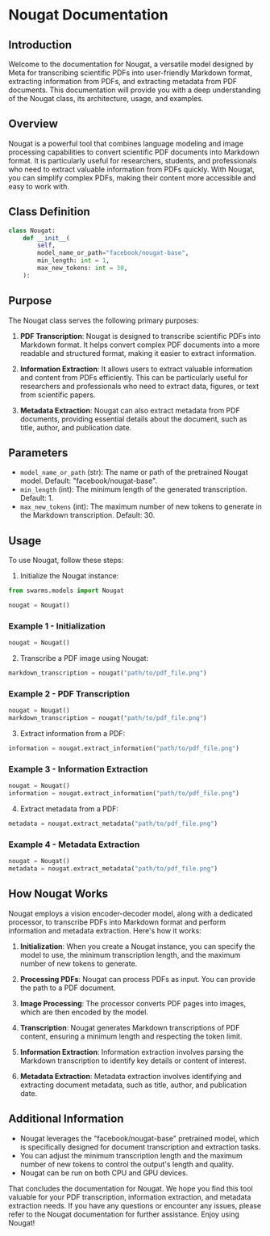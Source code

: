 # Nougat Documentation

## Introduction

Welcome to the documentation for Nougat, a versatile model designed by Meta for transcribing scientific PDFs into user-friendly Markdown format, extracting information from PDFs, and extracting metadata from PDF documents. This documentation will provide you with a deep understanding of the Nougat class, its architecture, usage, and examples.

## Overview

Nougat is a powerful tool that combines language modeling and image processing capabilities to convert scientific PDF documents into Markdown format. It is particularly useful for researchers, students, and professionals who need to extract valuable information from PDFs quickly. With Nougat, you can simplify complex PDFs, making their content more accessible and easy to work with.

## Class Definition

```python
class Nougat:
    def __init__(
        self,
        model_name_or_path="facebook/nougat-base",
        min_length: int = 1,
        max_new_tokens: int = 30,
    ):
```

## Purpose

The Nougat class serves the following primary purposes:

1. **PDF Transcription**: Nougat is designed to transcribe scientific PDFs into Markdown format. It helps convert complex PDF documents into a more readable and structured format, making it easier to extract information.

2. **Information Extraction**: It allows users to extract valuable information and content from PDFs efficiently. This can be particularly useful for researchers and professionals who need to extract data, figures, or text from scientific papers.

3. **Metadata Extraction**: Nougat can also extract metadata from PDF documents, providing essential details about the document, such as title, author, and publication date.

## Parameters

- `model_name_or_path` (str): The name or path of the pretrained Nougat model. Default: "facebook/nougat-base".
- `min_length` (int): The minimum length of the generated transcription. Default: 1.
- `max_new_tokens` (int): The maximum number of new tokens to generate in the Markdown transcription. Default: 30.

## Usage

To use Nougat, follow these steps:

1. Initialize the Nougat instance:

```python
from swarms.models import Nougat

nougat = Nougat()
```

### Example 1 - Initialization

```python
nougat = Nougat()
```

2. Transcribe a PDF image using Nougat:

```python
markdown_transcription = nougat("path/to/pdf_file.png")
```

### Example 2 - PDF Transcription

```python
nougat = Nougat()
markdown_transcription = nougat("path/to/pdf_file.png")
```

3. Extract information from a PDF:

```python
information = nougat.extract_information("path/to/pdf_file.png")
```

### Example 3 - Information Extraction

```python
nougat = Nougat()
information = nougat.extract_information("path/to/pdf_file.png")
```

4. Extract metadata from a PDF:

```python
metadata = nougat.extract_metadata("path/to/pdf_file.png")
```

### Example 4 - Metadata Extraction

```python
nougat = Nougat()
metadata = nougat.extract_metadata("path/to/pdf_file.png")
```

## How Nougat Works

Nougat employs a vision encoder-decoder model, along with a dedicated processor, to transcribe PDFs into Markdown format and perform information and metadata extraction. Here's how it works:

1. **Initialization**: When you create a Nougat instance, you can specify the model to use, the minimum transcription length, and the maximum number of new tokens to generate.

2. **Processing PDFs**: Nougat can process PDFs as input. You can provide the path to a PDF document.

3. **Image Processing**: The processor converts PDF pages into images, which are then encoded by the model.

4. **Transcription**: Nougat generates Markdown transcriptions of PDF content, ensuring a minimum length and respecting the token limit.

5. **Information Extraction**: Information extraction involves parsing the Markdown transcription to identify key details or content of interest.

6. **Metadata Extraction**: Metadata extraction involves identifying and extracting document metadata, such as title, author, and publication date.

## Additional Information

- Nougat leverages the "facebook/nougat-base" pretrained model, which is specifically designed for document transcription and extraction tasks.
- You can adjust the minimum transcription length and the maximum number of new tokens to control the output's length and quality.
- Nougat can be run on both CPU and GPU devices.

That concludes the documentation for Nougat. We hope you find this tool valuable for your PDF transcription, information extraction, and metadata extraction needs. If you have any questions or encounter any issues, please refer to the Nougat documentation for further assistance. Enjoy using Nougat!